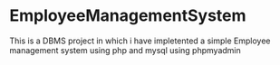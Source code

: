 # EmployeeManagementSystem
This is a DBMS project in which i have impletented a simple Employee management system using php and mysql using phpmyadmin
